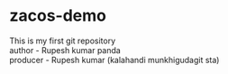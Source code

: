 # zacos-demo
This is my first git repository
<br/>
author - Rupesh kumar panda
<br/>
producer - Rupesh kumar (kalahandi munkhigudagit sta)

